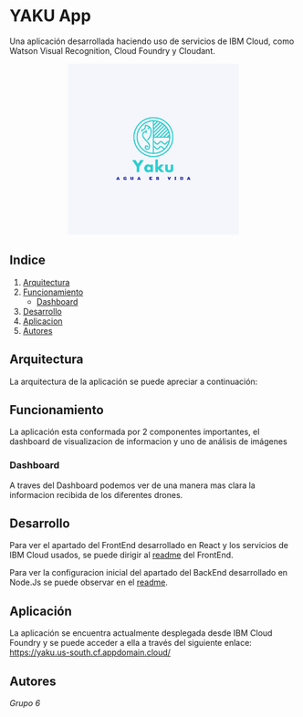 # YAKU App
Una aplicación desarrollada haciendo uso de servicios de IBM Cloud, como Watson Visual Recognition, Cloud Foundry y Cloudant.

<p align="center">
  <img src="https://github.com/real2412/yaku-app/blob/master/client/src/assets/logo.jpeg?raw=true" width="300" alt="Logo Yaku">
</p>

## Indice
1. [Arquitectura](#Arquitectura)
2. [Funcionamiento](#Funcionamiento)
   - [Dashboard](#Dashboard)
3. [Desarrollo](#Desarrollo)
4. [Aplicacion](#Aplicación)
5. [Autores](#Autores)

## Arquitectura
La arquitectura de la aplicación se puede apreciar a continuación:

## Funcionamiento
La aplicación esta conformada por 2 componentes importantes, el dashboard de visualizacion de informacion y uno de análisis de imágenes 

### Dashboard

A traves del Dashboard podemos ver de una manera mas clara la informacion recibida de los diferentes drones.

## Desarrollo
Para ver el apartado del FrontEnd desarrollado en React y los servicios de IBM Cloud usados, se puede dirigir al [readme](https://github.com/real2412/yaku-app/blob/master/client/README.md) del FrontEnd. 

Para ver la configuracion inicial del apartado del BackEnd desarrollado en Node.Js se puede observar en el [readme](https://github.com/IBM-Cloud/get-started-node/blob/master/README.md).

## Aplicación
La aplicación se encuentra actualmente desplegada desde IBM Cloud Foundry y se puede acceder a ella a través del siguiente enlace:
https://yaku.us-south.cf.appdomain.cloud/

## Autores
*Grupo 6*
